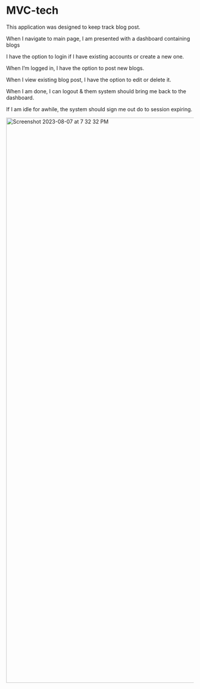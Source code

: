 # MVC-tech

This application was designed to keep track blog post. 

When I navigate to main page, I am presented with a dashboard containing blogs 

I have the option to login if I have existing accounts or create a new one. 

When I’m logged in, I have the option to post new blogs. 

When I view existing blog post, I have the option to edit or delete it. 

When I am done, I can logout & them system should bring me back to the dashboard. 

If I am idle for awhile, the system should sign me out do to session expiring. 

<img width="1512" alt="Screenshot 2023-08-07 at 7 32 32 PM" src="https://github.com/phill-star/MVC-tech/assets/130422301/9c11195f-0474-4bb7-a3a1-b5e9bb6741cf">
